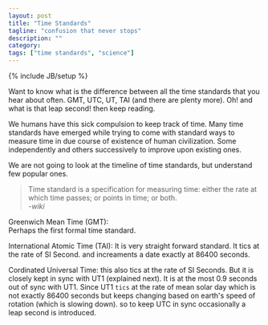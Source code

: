 ```yaml
---
layout: post
title: "Time Standards"
tagline: "confusion that never stops"
description: ""
category: 
tags: ["time standards", "science"]
---
```

{% include JB/setup %}

Want to know what is the difference between all the time standards that you hear about often. GMT, UTC, UT, TAI (and there are plenty more). Oh! and what is that leap second! then keep reading.

We humans have this sick compulsion to keep track of time. Many time standards have emerged while trying to come with standard ways to measure time in due course of existence of human civilization. Some independently and others successively to improve upon existing ones.

We are not going to look at the timeline of time standards, but understand few popular ones.

> Time standard is a specification for measuring time: either the rate at which time passes; or points in time; or both.  
> *-wiki*

Greenwich Mean Time (GMT):  
    Perhaps the first formal time standard.
    
International Atomic Time (TAI):
    It is very straight forward standard. It tics at the rate of SI Second. and increaments a date exactly at 86400 seconds.
    
Cordinated Universal Time:
    this also tics at the rate of SI Seconds. But it is closely kept in sync with UT1 (explained next). It is at the most 0.9 seconds out of sync with UT1. Since UT1 `tics` at the rate of mean solar day which is not exactly 86400 seconds but keeps changing based on earth's speed of rotation (which is slowing down). so to keep UTC in sync occasionally a leap second is introduced.
